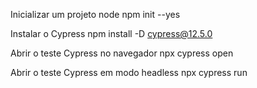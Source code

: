 Inicializar um projeto node
npm init --yes 

Instalar o Cypress
npm install -D cypress@12.5.0

Abrir o teste Cypress no navegador
npx cypress open

Abrir o teste Cypress em modo headless
npx cypress run